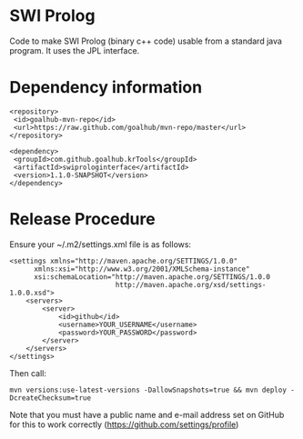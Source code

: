 SWI Prolog
==========

Code to make SWI Prolog (binary c++ code) usable from a standard java program.
It uses the JPL interface.


Dependency information 
=====================

```
<repository>
 <id>goalhub-mvn-repo</id>
 <url>https://raw.github.com/goalhub/mvn-repo/master</url>
</repository>
```
	
```	
<dependency>
 <groupId>com.github.goalhub.krTools</groupId>
 <artifactId>swiprologinterface</artifactId>
 <version>1.1.0-SNAPSHOT</version>
</dependency>
```	

Release Procedure
=============

Ensure your ~/.m2/settings.xml file is as follows:

```
<settings xmlns="http://maven.apache.org/SETTINGS/1.0.0"
      xmlns:xsi="http://www.w3.org/2001/XMLSchema-instance"
      xsi:schemaLocation="http://maven.apache.org/SETTINGS/1.0.0
                          http://maven.apache.org/xsd/settings-1.0.0.xsd">
	<servers>
		<server>
   			<id>github</id>
   			<username>YOUR_USERNAME</username>
   			<password>YOUR_PASSWORD</password>
		</server>
	</servers>
</settings>
```

Then call:

```
mvn versions:use-latest-versions -DallowSnapshots=true && mvn deploy -DcreateChecksum=true
```

Note that you must have a public name and e-mail address set on GitHub for this to work correctly (https://github.com/settings/profile)